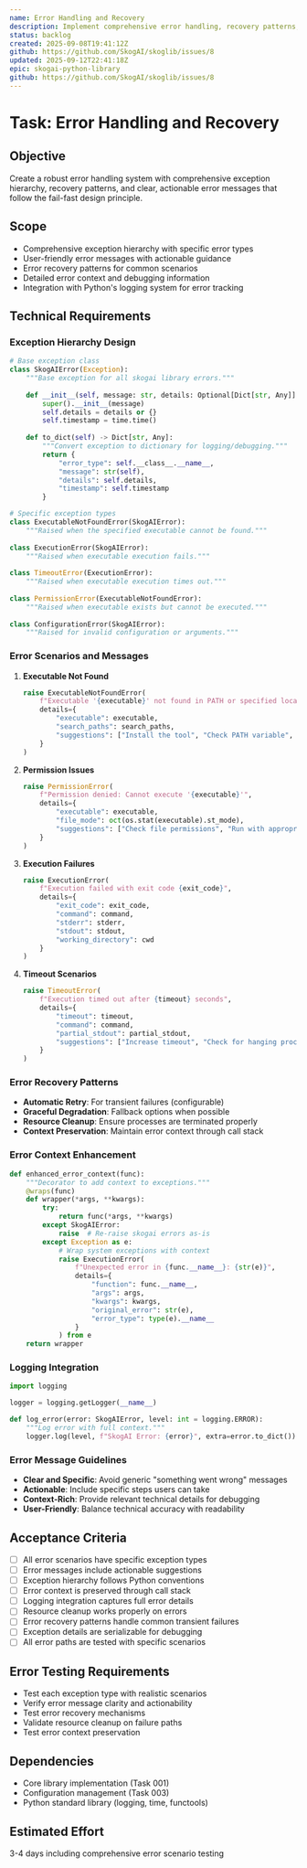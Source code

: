 ```yaml
---
name: Error Handling and Recovery
description: Implement comprehensive error handling, recovery patterns, and user-friendly error messages
status: backlog
created: 2025-09-08T19:41:12Z
github: https://github.com/SkogAI/skoglib/issues/8
updated: 2025-09-12T22:41:18Z
epic: skogai-python-library
github: https://github.com/SkogAI/skoglib/issues/8
---
```


# Task: Error Handling and Recovery

## Objective
Create a robust error handling system with comprehensive exception hierarchy, recovery patterns, and clear, actionable error messages that follow the fail-fast design principle.

## Scope
- Comprehensive exception hierarchy with specific error types
- User-friendly error messages with actionable guidance
- Error recovery patterns for common scenarios
- Detailed error context and debugging information
- Integration with Python's logging system for error tracking

## Technical Requirements

### Exception Hierarchy Design
```python
# Base exception class
class SkogAIError(Exception):
    """Base exception for all skogai library errors."""
    
    def __init__(self, message: str, details: Optional[Dict[str, Any]] = None):
        super().__init__(message)
        self.details = details or {}
        self.timestamp = time.time()
    
    def to_dict(self) -> Dict[str, Any]:
        """Convert exception to dictionary for logging/debugging."""
        return {
            "error_type": self.__class__.__name__,
            "message": str(self),
            "details": self.details,
            "timestamp": self.timestamp
        }

# Specific exception types
class ExecutableNotFoundError(SkogAIError):
    """Raised when the specified executable cannot be found."""
    
class ExecutionError(SkogAIError):
    """Raised when executable execution fails."""
    
class TimeoutError(ExecutionError):
    """Raised when executable execution times out."""
    
class PermissionError(ExecutableNotFoundError):
    """Raised when executable exists but cannot be executed."""
    
class ConfigurationError(SkogAIError):
    """Raised for invalid configuration or arguments."""
```

### Error Scenarios and Messages
1. **Executable Not Found**
   ```python
   raise ExecutableNotFoundError(
       f"Executable '{executable}' not found in PATH or specified location",
       details={
           "executable": executable,
           "search_paths": search_paths,
           "suggestions": ["Install the tool", "Check PATH variable", "Use absolute path"]
       }
   )
   ```

2. **Permission Issues**
   ```python
   raise PermissionError(
       f"Permission denied: Cannot execute '{executable}'",
       details={
           "executable": executable,
           "file_mode": oct(os.stat(executable).st_mode),
           "suggestions": ["Check file permissions", "Run with appropriate privileges"]
       }
   )
   ```

3. **Execution Failures**
   ```python
   raise ExecutionError(
       f"Execution failed with exit code {exit_code}",
       details={
           "exit_code": exit_code,
           "command": command,
           "stderr": stderr,
           "stdout": stdout,
           "working_directory": cwd
       }
   )
   ```

4. **Timeout Scenarios**
   ```python
   raise TimeoutError(
       f"Execution timed out after {timeout} seconds",
       details={
           "timeout": timeout,
           "command": command,
           "partial_stdout": partial_stdout,
           "suggestions": ["Increase timeout", "Check for hanging processes"]
       }
   )
   ```

### Error Recovery Patterns
- **Automatic Retry**: For transient failures (configurable)
- **Graceful Degradation**: Fallback options when possible
- **Resource Cleanup**: Ensure processes are terminated properly
- **Context Preservation**: Maintain error context through call stack

### Error Context Enhancement
```python
def enhanced_error_context(func):
    """Decorator to add context to exceptions."""
    @wraps(func)
    def wrapper(*args, **kwargs):
        try:
            return func(*args, **kwargs)
        except SkogAIError:
            raise  # Re-raise skogai errors as-is
        except Exception as e:
            # Wrap system exceptions with context
            raise ExecutionError(
                f"Unexpected error in {func.__name__}: {str(e)}",
                details={
                    "function": func.__name__,
                    "args": args,
                    "kwargs": kwargs,
                    "original_error": str(e),
                    "error_type": type(e).__name__
                }
            ) from e
    return wrapper
```

### Logging Integration
```python
import logging

logger = logging.getLogger(__name__)

def log_error(error: SkogAIError, level: int = logging.ERROR):
    """Log error with full context."""
    logger.log(level, f"SkogAI Error: {error}", extra=error.to_dict())
```

### Error Message Guidelines
- **Clear and Specific**: Avoid generic "something went wrong" messages
- **Actionable**: Include specific steps users can take
- **Context-Rich**: Provide relevant technical details for debugging
- **User-Friendly**: Balance technical accuracy with readability

## Acceptance Criteria
- [ ] All error scenarios have specific exception types
- [ ] Error messages include actionable suggestions
- [ ] Exception hierarchy follows Python conventions
- [ ] Error context is preserved through call stack
- [ ] Logging integration captures full error details
- [ ] Resource cleanup works properly on errors
- [ ] Error recovery patterns handle common transient failures
- [ ] Exception details are serializable for debugging
- [ ] All error paths are tested with specific scenarios

## Error Testing Requirements
- Test each exception type with realistic scenarios
- Verify error message clarity and actionability
- Test error recovery mechanisms
- Validate resource cleanup on failure paths
- Test error context preservation

## Dependencies
- Core library implementation (Task 001)
- Configuration management (Task 003)
- Python standard library (logging, time, functools)

## Estimated Effort
3-4 days including comprehensive error scenario testing